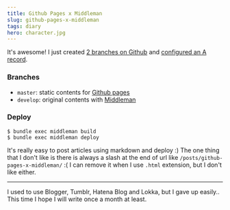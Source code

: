 ```yaml
---
title: Github Pages x Middleman
slug: github-pages-x-middleman
tags: diary
hero: character.jpg
---
```


It's awesome! I just created [2 branches on Github](https://github.com/rono23/rono23.github.io) and [configured an A record](https://help.github.com/articles/tips-for-configuring-an-a-record-with-your-dns-provider/).

### Branches

- `master`: static contents for [Github pages](https://pages.github.com/)
- `develop`: original contents with [Middleman](https://middlemanapp.com/)

### Deploy

```
$ bundle exec middleman build
$ bundle exec middleman deploy
```

It's really easy to post articles using markdown and deploy :)
The one thing that I don't like is there is always a slash at the end of url like `/posts/github-pages-x-middleman/` :(
I can remove it when I use `.html` extension, but I don't like either.

---

I used to use Blogger, Tumblr, Hatena Blog and Lokka, but I gave up easily.. This time I hope I will write once a month at least.
